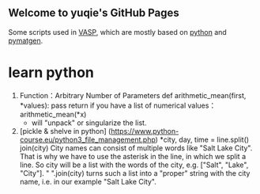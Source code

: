 ## Welcome to yuqie's GitHub Pages

Some scripts used in [VASP](https://www.vasp.at/), which are mostly based on [python](https://www.python.org/) and [pymatgen](https://pymatgen.org/pymatgen.analysis.phase_diagram.html).


# learn python
1. Function：Arbitrary Number of Parameters
   def arithmetic_mean(first, *values):
       pass
       return
    if you have a list of numerical values： arithmetic_mean(*x)
     *  will "unpack" or singularize the list.
2. [pickle & shelve in python] (https://www.python-course.eu/python3_file_management.php)
   *city, day, time = line.split()
   join(city)
   City names can consist of multiple words like "Salt Lake City". That is why we have to use the asterisk in the line, in which we split a line. So city will be a list with the words of the city, e.g. ["Salt", "Lake", "City"]. " ".join(city) turns such a list into a "proper" string with the city name, i.e. in our example "Salt Lake City".
